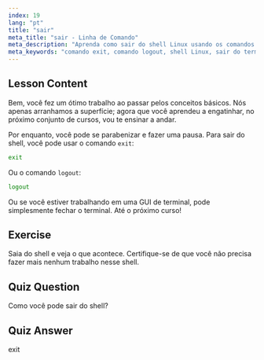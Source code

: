 ```yaml
---
index: 19
lang: "pt"
title: "sair"
meta_title: "sair - Linha de Comando"
meta_description: "Aprenda como sair do shell Linux usando os comandos 'exit' ou 'logout'. Entenda a navegação básica do shell para iniciantes. Comece sua jornada Linux hoje!"
meta_keywords: "comando exit, comando logout, shell Linux, sair do terminal, conceitos básicos de Linux, Linux para iniciantes, tutorial de Linux"
---
```


## Lesson Content

Bem, você fez um ótimo trabalho ao passar pelos conceitos básicos. Nós apenas arranhamos a superfície; agora que você aprendeu a engatinhar, no próximo conjunto de cursos, vou te ensinar a andar.

Por enquanto, você pode se parabenizar e fazer uma pausa. Para sair do shell, você pode usar o comando `exit`:

```bash
exit
```

Ou o comando `logout`:

```bash
logout
```

Ou se você estiver trabalhando em uma GUI de terminal, pode simplesmente fechar o terminal. Até o próximo curso!

## Exercise

Saia do shell e veja o que acontece. Certifique-se de que você não precisa fazer mais nenhum trabalho nesse shell.

## Quiz Question

Como você pode sair do shell?

## Quiz Answer

exit
